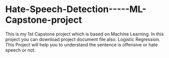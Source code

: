 # Hate-Speech-Detection-----ML-Capstone-project
This is my 1st Capstone project which is based on Machine Learning. In this project you can download project document file also. Logistic Regression.
This Project will help you to understand the sentence is offensive or hate speech or not.
